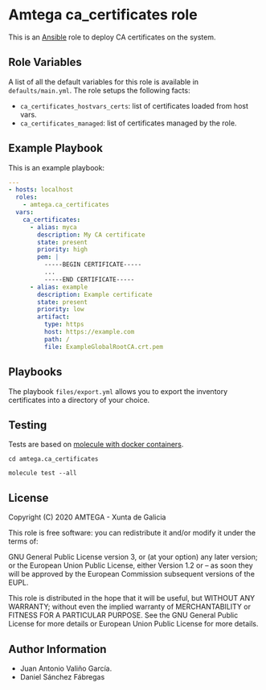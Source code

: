 # Amtega ca_certificates role

This is an [Ansible](http://www.ansible.com) role to deploy CA certificates on the system.

## Role Variables

A list of all the default variables for this role is available in `defaults/main.yml`. The role setups the following facts:

- `ca_certificates_hostvars_certs`: list of certificates loaded from host vars.
- `ca_certificates_managed`: list of certificates managed by the role.

## Example Playbook

This is an example playbook:

``` yaml
---
- hosts: localhost
  roles:  
    - amtega.ca_certificates
  vars:
    ca_certificates:
      - alias: myca
        description: My CA certificate
        state: present                     
        priority: high                     
        pem: |                             
          -----BEGIN CERTIFICATE-----
          ...
          -----END CERTIFICATE-----
      - alias: example
        description: Example certificate
        state: present                     
        priority: low                     
        artifact:                         
          type: https
          host: https://example.com
          path: /
          file: ExampleGlobalRootCA.crt.pem
```

## Playbooks

The playbook `files/export.yml` allows you to export the inventory certificates into a directory of your choice.

## Testing

Tests are based on [molecule with docker containers](https://molecule.readthedocs.io/en/latest/installation.html).

```shell
cd amtega.ca_certificates

molecule test --all
```

## License

Copyright (C) 2020 AMTEGA - Xunta de Galicia

This role is free software: you can redistribute it and/or modify it under the terms of:

GNU General Public License version 3, or (at your option) any later version; or the European Union Public License, either Version 1.2 or – as soon they will be approved by the European Commission ­subsequent versions of the EUPL.

This role is distributed in the hope that it will be useful, but WITHOUT ANY WARRANTY; without even the implied warranty of MERCHANTABILITY or FITNESS FOR A PARTICULAR PURPOSE.  See the GNU General Public License for more details or European Union Public License for more details.

## Author Information

- Juan Antonio Valiño García.
- Daniel Sánchez Fábregas
